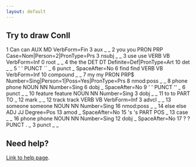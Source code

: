 ```yaml
---
layout: default
---
```



## Try to draw Conll


<conll>
1	Can	can	AUX	MD	VerbForm=Fin	3	aux	_	_
2	you	you	PRON	PRP	Case=Nom|Person=2|PronType=Prs	3	nsubj	_	_
3	use	use	VERB	VB	VerbForm=Inf	0	root	_	_
4	the	the	DET	DT	Definite=Def|PronType=Art	10	det	_	_
5	'	'	PUNCT	``	_	6	punct	_	SpaceAfter=No
6	find	find	VERB	VB	VerbForm=Inf	10	compound	_	_
7	my	my	PRON	PRP$	Number=Sing|Person=1|Poss=Yes|PronType=Prs	8	nmod:poss	_	_
8	phone	phone	NOUN	NN	Number=Sing	6	dobj	_	SpaceAfter=No
9	'	'	PUNCT	''	_	6	punct	_	_
10	feature	feature	NOUN	NN	Number=Sing	3	dobj	_	_
11	to	to	PART	TO	_	12	mark	_	_
12	track	track	VERB	VB	VerbForm=Inf	3	advcl	_	_
13	someone	someone	NOUN	NN	Number=Sing	16	nmod:poss	_	_
14	else	else	ADJ	JJ	Degree=Pos	13	amod	_	SpaceAfter=No
15	's	's	PART	POS	_	13	case	_	_
16	phone	phone	NOUN	NN	Number=Sing	12	dobj	_	SpaceAfter=No
17	?	?	PUNCT	.	_	3	punct	_	_
</conll>


## Need help?
[Link to help page](./help.html).
